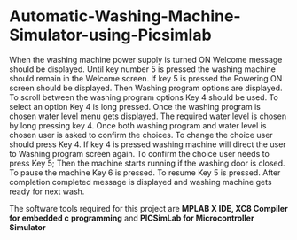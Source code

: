 # Automatic-Washing-Machine-Simulator-using-Picsimlab
When the washing machine power supply is turned ON Welcome message should be
displayed. Until key number 5 is pressed the washing machine should remain in the Welcome
screen. If key 5 is pressed the Powering ON screen should be displayed. Then Washing
program options are displayed. To scroll between the washing program options Key 4 should
be used. To select an option Key 4 is long pressed. Once the washing program is chosen
water level menu gets displayed. The required water level is chosen by long pressing key 4.
Once both washing program and water level is chosen user is asked to confirm the choices.
To change the choice user should press Key 4. If key 4 is pressed washing machine will
direct the user to Washing program screen again. To confirm the choice user needs to press
Key 5; Then the machine starts running if the washing door is closed. To pause the machine
Key 6 is pressed. To resume Key 5 is pressed. After completion completed message is
displayed and washing machine gets ready for next wash.


The software tools required for this project are **MPLAB X IDE, XC8 Compiler for embedded c**
**programming** and **PICSimLab for Microcontroller Simulator**
